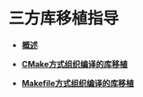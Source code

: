 # 三方库移植指导<a name="ZH-CN_TOPIC_0000001157479373"></a>

-   **[概述](porting-thirdparty-overview.md)**  

-   **[CMake方式组织编译的库移植](porting-thirdparty-cmake.md)**  

-   **[Makefile方式组织编译的库移植](porting-thirdparty-makefile.md)**  


